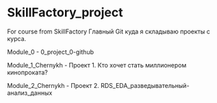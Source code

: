 # SkillFactory_project
 For course from SkillFactory
Главный Git куда я складываю проекты с курса.

Module_0 - 0_project_0-github

Module_1_Chernykh - Проект 1. Кто хочет стать миллионером кинопроката?

Module_2_Chernykh - Проект 2. RDS_EDA_разведывательный-анализ_данных
